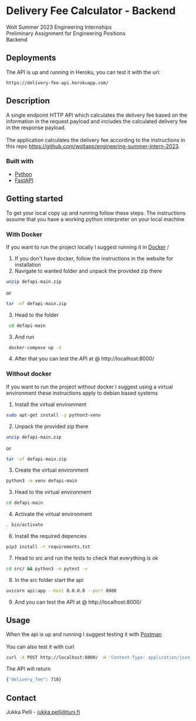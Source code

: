 # Delivery Fee Calculator - Backend
Wolt Summer 2023 Engineering Internships\
Preliminary Assignment for Engineering Positions\
Backend

## Deployments
The API is up and running in Heroku, you can test it with the url:

    https://delivery-fee-api.herokuapp.com/


## Description
A single endpoint HTTP API which calculates the delivery fee based on the information in the request payload and includes the calculated delivery fee in the response payload.\
\
The application calculates the delivery fee according to the instructions in this repo https://github.com/woltapp/engineering-summer-intern-2023.


### Built with
* [Python](https://www.python.org/)
* [FastAPI](https://fastapi.tiangolo.com/)


## Getting started
To get your local copy up and running follow these steps. The instructions assume that you have a working python interpreter on your local machine

### With Docker
If you want to run the project locally I suggest running it in [Docker](https://www.docker.com/) /

1. If you don't have docker, follow the instructions in the website for installation
2. Navigate to wanted folder and unpack the provided zip there
 ```sh
 unzip defapi-main.zip
 ```
 or
 ```sh
 tar -xf defapi-main.zip
 ```
3. Head to the folder
 ```sh
  cd defapi-main
 ```
3. And run
 ```sh
  docker-compose up -d
 ```
4. After that you can test the API at @ http://localhost:8000/

### Without docker
If you want to run the project without docker I suggest using a virtual environment these instructions apply to debian based systems

1. Install the virtual environment
 ```sh
 sudo apt-get install -y python3-venv
 ```
2. Unpack the provided zip there
 ```sh
 unzip defapi-main.zip
 ```
 or
 ```sh
 tar -xf defapi-main.zip
 ```
3. Create the virtual environment
 ```sh
 python3 -m venv defapi-main
 ```
3. Head to the virtual environment
 ```sh
 cd defapi-main
 ```
4. Activate the virtual environment
 ```sh
 . bin/activate
 ```
6. Install the required depencies
 ```sh
 pip3 install -r requirements.txt
 ```
7. Head to src and run the tests to check that everything is ok
 ```sh
 cd src/ && python3 -m pytest -v
 ```
8. In the src folder start the api
 ```sh
 uvicorn api:app --host 0.0.0.0 --port 8000
 ```
9. And you can test the API at @ http://localhost:8000/


## Usage
 When the api is up and running I suggest testing it with [Postman](https://www.postman.com/)\
 \
 You can also test it with curl
 ```sh
 curl -X POST http://localhost:8000/ -H 'Content-Type: application/json' -d '{"cart_value": 790, "delivery_distance": 2235, "number_of_items": 4, "time": "2021-10-12T13:00:00Z"}'
 ```
 The API will return
 ```sh
 {"delivery_fee": 710}
 ```

## Contact
Jukka Pelli - jukka.pelli@tuni.fi
